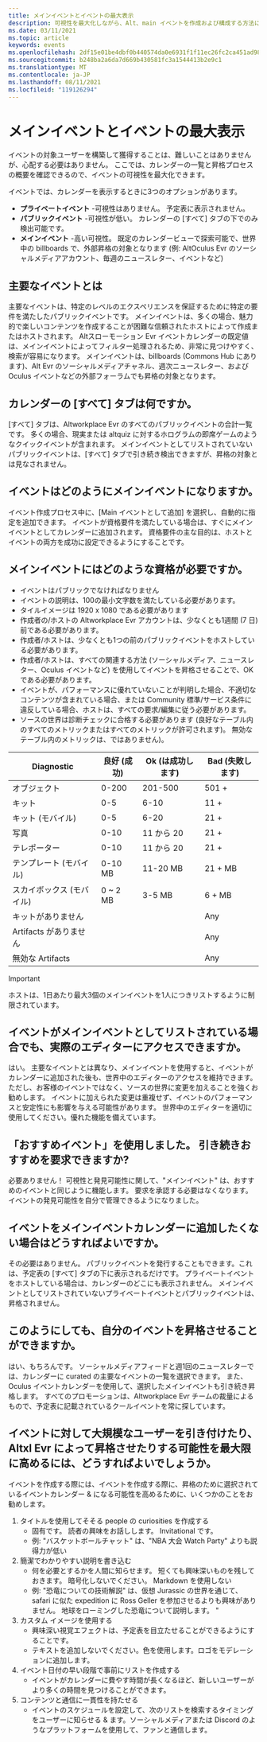 ```yaml
---
title: メインイベントとイベントの最大表示
description: 可視性を最大化しながら、Alt、main イベントを作成および構成する方法について説明します。
ms.date: 03/11/2021
ms.topic: article
keywords: events
ms.openlocfilehash: 2df15e01be4dbf0b440574da0e6931f1f11ec26fc2ca451ad98858db624e1f1f
ms.sourcegitcommit: b248ba2a6da7d669b430581fc3a1544413b2e9c1
ms.translationtype: MT
ms.contentlocale: ja-JP
ms.lasthandoff: 08/11/2021
ms.locfileid: "119126294"
---
```

# <a name="main-events-and-maximizing-event-visibility"></a>メインイベントとイベントの最大表示

イベントの対象ユーザーを構築して獲得することは、難しいことはありませんが、心配する必要はありません。 ここでは、カレンダーの一覧と昇格プロセスの概要を確認できるので、イベントの可視性を最大化できます。

イベントでは、カレンダーを表示するときに3つのオプションがあります。

* **プライベートイベント** -可視性はありません。 予定表に表示されません。
* **パブリックイベント** -可視性が低い。 カレンダーの [すべて] タブの下でのみ検出可能です。
* **メインイベント** -高い可視性。 既定のカレンダービューで探索可能で、世界中の billboards で、外部昇格の対象となります (例: AltOculus Evr のソーシャルメディアアカウント、毎週のニュースレター、イベントなど)

## <a name="what-are-main-events"></a>主要なイベントとは

主要なイベントは、特定のレベルのエクスペリエンスを保証するために特定の要件を満たしたパブリックイベントです。 メインイベントは、多くの場合、魅力的で楽しいコンテンツを作成することが困難な信頼されたホストによって作成またはホストされます。 Altスローモーション Evr イベントカレンダーの既定値は、メインイベントによってフィルター処理されるため、非常に見つけやすく、検索が容易になります。 メインイベントは、billboards (Commons Hub にあります)、Alt Evr のソーシャルメディアチャネル、週次ニュースレター、および Oculus イベントなどの外部フォーラムでも昇格の対象となります。

## <a name="what-is-the-all-tab-of-the-calendar"></a>カレンダーの [すべて] タブは何ですか。

[すべて] タブは、Altworkplace Evr のすべてのパブリックイベントの合計一覧です。 多くの場合、現実または altquiz に対するホログラムの即席ゲームのようなクイックイベントが含まれます。 メインイベントとしてリストされていないパブリックイベントは、[すべて] タブで引き続き検出できますが、昇格の対象とは見なされません。

## <a name="how-can-my-event-become-a-main-event"></a>イベントはどのようにメインイベントになりますか。

イベント作成プロセス中に、[Main イベントとして追加] を選択し、自動的に指定を追加できます。 イベントが資格要件を満たしている場合は、すぐにメインイベントとしてカレンダーに追加されます。 資格要件の主な目的は、ホストとイベントの両方を成功に設定できるようにすることです。

## <a name="what-are-the-eligibility-requirements-for-main-events"></a>メインイベントにはどのような資格が必要ですか。

* イベントはパブリックでなければなりません
* イベントの説明は、100の最小文字数を満たしている必要があります。
* タイルイメージは 1920 x 1080 である必要があります
* 作成者の/ホストの Altworkplace Evr アカウントは、少なくとも1週間 (7 日) 前である必要があります。
* 作成者/ホストは、少なくとも1つの前のパブリックイベントをホストしている必要があります。
* 作成者/ホストは、すべての関連する方法 (ソーシャルメディア、ニュースレター、Oculus イベントなど) を使用してイベントを昇格させることで、OK である必要があります。
* イベントが、パフォーマンスに優れていないことが判明した場合、不適切なコンテンツが含まれている場合、または Community 標準/サービス条件に違反している場合、ホストは、すべての要求/編集に従う必要があります。
* ソースの世界は診断チェックに合格する必要があります (良好なテーブル内のすべてのメトリックまたはすべてのメトリックが許可されます)。 無効なテーブル内のメトリックは、ではありません)。

| Diagnostic | 良好 (成功) | Ok (は成功します) | Bad (失敗します) |
|---|---|---|---|
| オブジェクト | 0-200 | 201-500 | 501 + |
| キット | 0-5 | 6-10 | 11 + |
| キット (モバイル) | 0-5 | 6-20 | 21 + |
| 写真 | 0-10 | 11 から 20 | 21 + |
| テレポーター | 0-10 | 11 から 20 | 21 + |
| テンプレート (モバイル) | 0-10 MB | 11-20 MB | 21 + MB |
| スカイボックス (モバイル) | 0 ~ 2 MB | 3-5 MB | 6 + MB |
| キットがありません |  |  | Any |
| Artifacts がありません |  |  | Any |
| 無効な Artifacts |  |  | Any |

> [!IMPORTANT]
> ホストは、1日あたり最大3個のメインイベントを1人につきリストするように制限されています。  

## <a name="will-i-still-have-access-to-the-world-editor-if-my-event-is-listed-as-a-main-event"></a>イベントがメインイベントとしてリストされている場合でも、実際のエディターにアクセスできますか。

はい。 主要なイベントとは異なり、メインイベントを使用すると、イベントがカレンダーに追加された後も、世界中のエディターのアクセスを維持できます。 ただし、お客様のイベントではなく、ソースの世界に変更を加えることを強くお勧めします。 イベントに加えられた変更は重複せず、イベントのパフォーマンスと安定性にも影響を与える可能性があります。 世界中のエディターを適切に使用してください。優れた機能を備えています。

## <a name="you-used-to-have-featured-events-can-i-still-request-to-be-featured"></a>「おすすめイベント」を使用しました。 引き続きおすすめを要求できますか?

必要ありません！ 可視性と発見可能性に関して、"メインイベント" は、おすすめのイベントと同じように機能します。 要求を承認する必要はなくなります。 イベントの発見可能性を自分で管理できるようになりました。

## <a name="what-if-i-dont-want-to-add-my-event-to-the-main-events-calendar"></a>イベントをメインイベントカレンダーに追加したくない場合はどうすればよいですか。

その必要はありません。 パブリックイベントを発行することもできます。これは、予定表の [すべて] タブの下に表示されるだけです。 プライベートイベントをホストしている場合は、カレンダーのどこにも表示されません。 メインイベントとしてリストされていないプライベートイベントとパブリックイベントは、昇格されません。

## <a name="will-altspacevr-still-help-promote-my-events"></a>このようにしても、自分のイベントを昇格させることができますか。

はい、もちろんです。 ソーシャルメディアフィードと週1回のニュースレターでは、カレンダーに curated の主要なイベントの一覧を選択できます。 また、Oculus イベントカレンダーを使用して、選択したメインイベントも引き続き昇格します。 すべてのプロモーションは、Altworkplace Evr チームの裁量によるもので、予定表に記載されているクールイベントを常に探しています。

## <a name="how-can-i-maximize-my-chances-of-attracting-a-large-audience-to-my-event-or-being-promoted-by-altspacevr"></a>イベントに対して大規模なユーザーを引き付けたり、Altxl Evr によって昇格させたりする可能性を最大限に高めるには、どうすればよいでしょうか。

イベントを作成する際には、イベントを作成する際に、昇格のために選択されているイベントカレンダー & になる可能性を高めるために、いくつかのことをお勧めします。

1. タイトルを使用してそそる people の curiosities を作成する
    * 固有です。 読者の興味をお話しします。 Invitational です。
    * 例: "バスケットボールチャット" は、"NBA 大会 Watch Party" よりも説得力が低い
2. 簡潔でわかりやすい説明を書き込む
    * 何を必要とするかを人間に知らせます。 短くても興味深いものを残しておきます。 暗号化しないでください。 Markdown を使用しない
    * 例: "恐竜についての技術解説" は、仮想 Jurassic の世界を通じて、safari に似た expedition に Ross Geller を参加させるよりも興味がありません。 地球をローミングした恐竜について説明します。 "
3. カスタム イメージを使用する
    * 興味深い視覚エフェクトは、予定表を目立たせることができるようにすることです。
    * テキストを追加しないでください。色を使用します。ロゴをモデレーションに追加します。
4. イベント日付の早い段階で事前にリストを作成する
    * イベントがカレンダーに費やす時間が長くなるほど、新しいユーザーがより多くの時間を見つけることができます。
5. コンテンツと通信に一貫性を持たせる
    * イベントのスケジュールを設定して、次のリストを検索するタイミングをユーザーに知らせる & ます。ソーシャルメディアまたは Discord のようなプラットフォームを使用して、ファンと通信します。